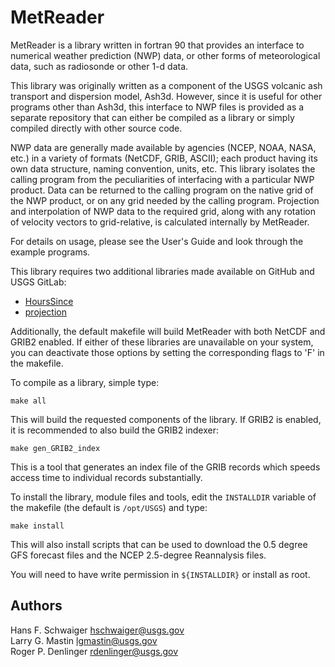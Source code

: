 MetReader
==========

MetReader is a library written in fortran 90 that provides an interface to
numerical weather prediction (NWP) data, or other forms of meteorological
data, such as radiosonde or other 1-d data.  

This library was originally written as a component of the USGS volcanic ash
transport and dispersion model, Ash3d.  However, since it is useful for
other programs other than Ash3d, this interface to NWP files is provided
as a separate repository that can either be compiled as a library or simply
compiled directly with other source code.

NWP data are generally made available by agencies (NCEP, NOAA, NASA, etc.)
in a variety of formats (NetCDF, GRIB, ASCII); each product having
its own data structure, naming convention, units, etc.  This library 
isolates the calling program from the peculiarities of interfacing with
a particular NWP product.  Data can be returned to the calling program on
the native grid of the NWP product, or on any grid needed by the calling
program.  Projection and interpolation of NWP data to the required grid, along
with any rotation of velocity vectors to grid-relative, is calculated internally by 
MetReader.

For details on usage, please see the User's Guide and look through the example
programs.

This library requires two additional libraries made available on GitHub and USGS GitLab:

- [HoursSince](https://github.com/DOI-USGS/volcano-ash3d-hourssince)
- [projection](https://github.com/DOI-USGS/volcano-ash3d-projection)

Additionally, the default makefile will build MetReader with both NetCDF and GRIB2
enabled.  If either of these libraries are unavailable on your system, you can
deactivate those options by setting the corresponding flags to 'F' in the makefile.

To compile as a library, simple type:

  `make all`

This will build the requested components of the library.  If GRIB2 is enabled, 
it is recommended to also build the GRIB2 indexer:

  `make gen_GRIB2_index`

This is a tool that generates an index file of the GRIB records which speeds
access time to individual records substantially.

To install the library, module files and tools, edit the `INSTALLDIR` variable of
the makefile (the default is `/opt/USGS`) and type:

  `make install`

This will also install scripts that can be used to download the 0.5 degree GFS
forecast files and the NCEP 2.5-degree Reannalysis files.

You will need to have write permission in `${INSTALLDIR}` or install as root.


Authors
-------

Hans F. Schwaiger <hschwaiger@usgs.gov>  
Larry G. Mastin <lgmastin@usgs.gov>  
Roger P. Denlinger <rdenlinger@usgs.gov>

